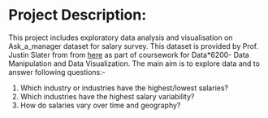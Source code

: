 # Project Description:
This project includes exploratory data analysis and visualisation on Ask_a_manager dataset for salary survey. This dataset is provided by Prof. Justin Slater from from [here](https://www.askamanager.org/) as part of coursework for Data*6200- Data Manipulation and Data Visualization.
The main aim is to explore data and to answer following questions:-
1. Which industry or industries have the highest/lowest salaries? 
2. Which industries have the highest salary variability?
3. How do salaries vary over time and geography?

